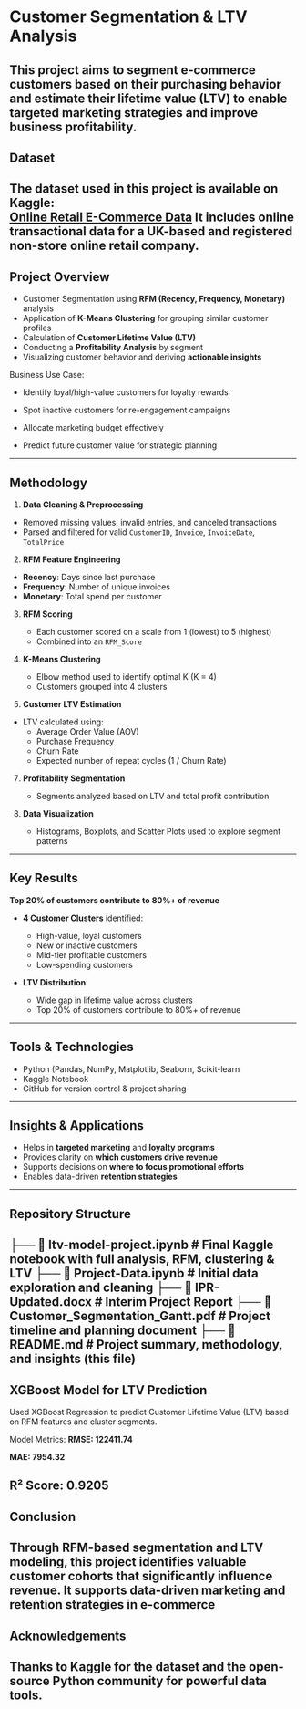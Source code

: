 # Customer Segmentation & LTV Analysis
This project aims to segment e-commerce customers based on their purchasing behavior and estimate their lifetime value (LTV) to enable targeted marketing strategies and improve business profitability.
---
## Dataset
The dataset used in this project is available on Kaggle:  
[Online Retail E-Commerce Data](https://kaggle.com/datasets/1fdb257f95302f345850b066d9587aed8b19ad653217ababb3af21aca25a76de)
It includes online transactional data for a UK-based and registered non-store online retail company.
---
## Project Overview
- Customer Segmentation using **RFM (Recency, Frequency, Monetary)** analysis
- Application of **K-Means Clustering** for grouping similar customer profiles
- Calculation of **Customer Lifetime Value (LTV)**
- Conducting a **Profitability Analysis** by segment
- Visualizing customer behavior and deriving **actionable insights**

 Business Use Case:
- Identify loyal/high-value customers for loyalty rewards

- Spot inactive customers for re-engagement campaigns

- Allocate marketing budget effectively

- Predict future customer value for strategic planning
---
## Methodology
1. **Data Cleaning & Preprocessing**
  - Removed missing values, invalid entries, and canceled transactions
  - Parsed and filtered for valid `CustomerID`, `Invoice`, `InvoiceDate`, `TotalPrice`

2. **RFM Feature Engineering**
  - **Recency**: Days since last purchase
  - **Frequency**: Number of unique invoices
  - **Monetary**: Total spend per customer

3. **RFM Scoring**
   - Each customer scored on a scale from 1 (lowest) to 5 (highest)
   - Combined into an `RFM_Score`

4. **K-Means Clustering**
   - Elbow method used to identify optimal K (K = 4)
   - Customers grouped into 4 clusters

5. **Customer LTV Estimation**
  - LTV calculated using:
    - Average Order Value (AOV)
    - Purchase Frequency
    - Churn Rate
    - Expected number of repeat cycles (1 / Churn Rate)

7. **Profitability Segmentation**
   - Segments analyzed based on LTV and total profit contribution

8. **Data Visualization**
   - Histograms, Boxplots, and Scatter Plots used to explore segment patterns
---
## Key Results
**Top 20% of customers contribute to 80%+ of revenue**
- **4 Customer Clusters** identified:
  - High-value, loyal customers
  - New or inactive customers
  - Mid-tier profitable customers
  - Low-spending customers

- **LTV Distribution**:
  - Wide gap in lifetime value across clusters
  - Top 20% of customers contribute to 80%+ of revenue
---
## Tools & Technologies

- Python (Pandas, NumPy, Matplotlib, Seaborn, Scikit-learn
- Kaggle Notebook
- GitHub for version control & project sharing
---
## Insights & Applications

- Helps in **targeted marketing** and **loyalty programs**
- Provides clarity on **which customers drive revenue**
- Supports decisions on **where to focus promotional efforts**
- Enables data-driven **retention strategies**
---
## Repository Structure
├── 📓 ltv-model-project.ipynb # Final Kaggle notebook with full analysis, RFM, clustering & LTV ├── 📓 Project-Data.ipynb # Initial data exploration and cleaning ├── 📄 IPR-Updated.docx # Interim Project Report ├── 📄 Customer_Segmentation_Gantt.pdf # Project timeline and planning document ├── 📄 README.md # Project summary, methodology, and insights (this file)
---
## XGBoost Model for LTV Prediction
Used XGBoost Regression to predict Customer Lifetime Value (LTV) based on RFM features and cluster segments.

Model Metrics:
**RMSE: 122411.74**

**MAE: 7954.32**

**R² Score: 0.9205**
---
## Conclusion
Through RFM-based segmentation and LTV modeling, this project identifies valuable customer cohorts that significantly influence revenue. It supports data-driven marketing and retention strategies in e-commerce
---
## Acknowledgements

Thanks to Kaggle for the dataset and the open-source Python community for powerful data tools.
---
